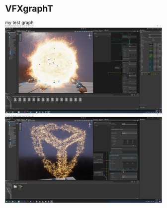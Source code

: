 # VFXgraphT
 my test graph
![alt text](https://github.com/IrbisRepos/VFXgraphT/blob/main/Assets/AA.png?raw=true)
![alt text](https://github.com/IrbisRepos/VFXgraphT/blob/main/Assets/BB.png?raw=true)

